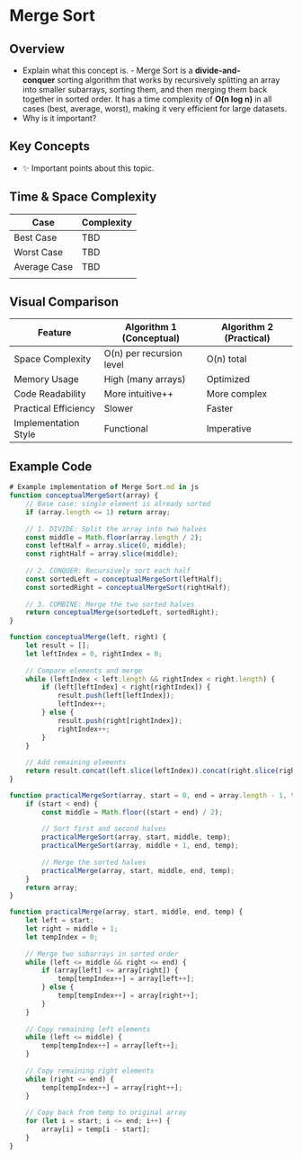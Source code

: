 # Merge Sort

## **Overview**
- Explain what this concept is.
		-   Merge Sort is a **divide-and-conquer** sorting algorithm that works by recursively splitting an array into smaller subarrays, sorting them, and then merging them back together in sorted order. It has a time complexity of **O(n log n)** in all cases (best, average, worst), making it very efficient for large datasets.
- Why is it important?

## **Key Concepts**
- ✨ Important points about this topic.

## **Time & Space Complexity**
| Case         | Complexity |
| ------------ | ---------- |
| Best Case    | TBD        |
| Worst Case   | TBD        |
| Average Case | TBD        |
|              |            |
## Visual Comparison

| Feature              | Algorithm 1 (Conceptual) | Algorithm 2 (Practical) |
| -------------------- | ------------------------ | ----------------------- |
| Space Complexity     | O(n) per recursion level | O(n) total              |
| Memory Usage         | High (many arrays)       | Optimized               |
| Code Readability     | More intuitive++         | More complex            |
| Practical Efficiency | Slower                   | Faster                  |
| Implementation Style | Functional               | Imperative              |
## **Example Code**
```js
# Example implementation of Merge Sort.md in js
function conceptualMergeSort(array) {
    // Base case: single element is already sorted
    if (array.length <= 1) return array;
    
    // 1. DIVIDE: Split the array into two halves
    const middle = Math.floor(array.length / 2);
    const leftHalf = array.slice(0, middle);
    const rightHalf = array.slice(middle);
    
    // 2. CONQUER: Recursively sort each half
    const sortedLeft = conceptualMergeSort(leftHalf);
    const sortedRight = conceptualMergeSort(rightHalf);
    
    // 3. COMBINE: Merge the two sorted halves
    return conceptualMerge(sortedLeft, sortedRight);
}

function conceptualMerge(left, right) {
    let result = [];
    let leftIndex = 0, rightIndex = 0;
    
    // Compare elements and merge
    while (leftIndex < left.length && rightIndex < right.length) {
        if (left[leftIndex] < right[rightIndex]) {
            result.push(left[leftIndex]);
            leftIndex++;
        } else {
            result.push(right[rightIndex]);
            rightIndex++;
        }
    }
    
    // Add remaining elements
    return result.concat(left.slice(leftIndex)).concat(right.slice(rightIndex));
}

function practicalMergeSort(array, start = 0, end = array.length - 1, temp = []) {
    if (start < end) {
        const middle = Math.floor((start + end) / 2);
        
        // Sort first and second halves
        practicalMergeSort(array, start, middle, temp);
        practicalMergeSort(array, middle + 1, end, temp);
        
        // Merge the sorted halves
        practicalMerge(array, start, middle, end, temp);
    }
    return array;
}

function practicalMerge(array, start, middle, end, temp) {
    let left = start;
    let right = middle + 1;
    let tempIndex = 0;
    
    // Merge two subarrays in sorted order
    while (left <= middle && right <= end) {
        if (array[left] <= array[right]) {
            temp[tempIndex++] = array[left++];
        } else {
            temp[tempIndex++] = array[right++];
        }
    }
    
    // Copy remaining left elements
    while (left <= middle) {
        temp[tempIndex++] = array[left++];
    }
    
    // Copy remaining right elements
    while (right <= end) {
        temp[tempIndex++] = array[right++];
    }
    
    // Copy back from temp to original array
    for (let i = start; i <= end; i++) {
        array[i] = temp[i - start];
    }
}
